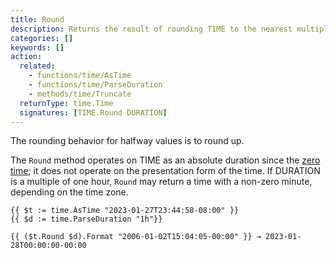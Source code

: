 ```yaml
---
title: Round
description: Returns the result of rounding TIME to the nearest multiple of DURATION since January 1, 0001, 00:00:00 UTC.
categories: []
keywords: []
action:
  related:
    - functions/time/AsTime
    - functions/time/ParseDuration
    - methods/time/Truncate
  returnType: time.Time
  signatures: [TIME.Round DURATION]
---
```


The rounding behavior for halfway values is to round up.

The `Round` method operates on TIME as an absolute duration since the [zero time](g); it does not operate on the presentation form of the time. If DURATION is a multiple of one hour, `Round` may return a time with a non-zero minute, depending on the time zone.

```go-html-template
{{ $t := time.AsTime "2023-01-27T23:44:58-08:00" }}
{{ $d := time.ParseDuration "1h"}}

{{ ($t.Round $d).Format "2006-01-02T15:04:05-00:00" }} → 2023-01-28T00:00:00-00:00
```
